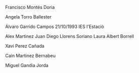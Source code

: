 Francisco Montés Doria

Angela Torro Ballester

Álvaro Garrido Campos 21/10/1993 IES l'Estaciò

Alex Martinez Juan
Diego Llorens Soriano
Laura Albert Borrell

Xavi Perez Cañada

Cain Martinez Bernabeu

Miguel Gandia Jorda



